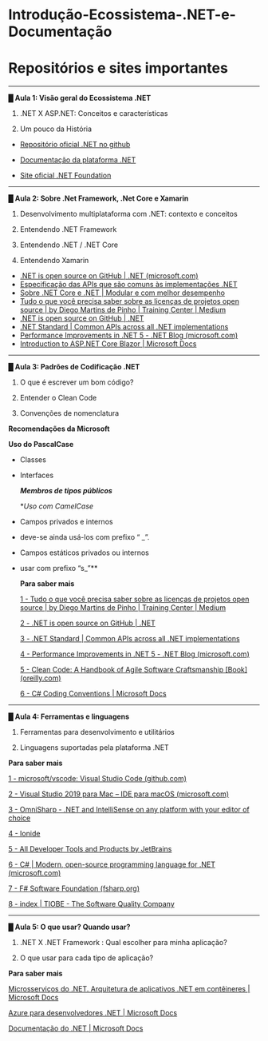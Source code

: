 # Introdução-Ecossistema-.NET-e-Documentação

# Repositórios e sites importantes

---



**█ Aula 1: Visão geral do Ecossistema .NET**



1. .NET X ASP.NET: Conceitos e características 

2. Um pouco da História



* [Repositório oficial .NET no github](https://github.com/dotnet/core/blob/main/Documentation/core-repos.md)

* [Documentação da plataforma .NET](https://docs.microsoft.com/pt-br/dotnet/)

* [Site oficial .NET Foundation](https://dotnetfoundation.org/)



________

**█ Aula 2: Sobre .Net Framework, .Net Core e Xamarin**



1. Desenvolvimento multiplataforma com .NET: contexto e conceitos

2. Entendendo .NET Framework

3. Entendendo .NET / .NET Core

4. Entendendo Xamarin



* [.NET is open source on GitHub | .NET (microsoft.com)](https://dotnet.microsoft.com/platform/open-source)
* [Especificação das APIs que são comuns às implementações .NET](https://dotnet.microsoft.com/platform/dotnet-standard)
* [Sobre .NET Core e .NET | Modular e com melhor desempenho](https://devblogs.microsoft.com/dotnet/performance-improvements-in-net-5/)
* [Tudo o que você precisa saber sobre as licenças de projetos open source | by Diego Martins de Pinho | Training Center | Medium](https://medium.com/trainingcenter/tudo-o-que-voc%C3%AA-precisa-saber-sobre-as-licen%C3%A7as-de-projetos-open-source-aaccbe23e50d)
* [.NET is open source on GitHub | .NET](https://dotnet.microsoft.com/platform/open-source)
* [.NET Standard | Common APIs across all .NET implementations](https://dotnet.microsoft.com/platform/dotnet-standard)
* [Performance Improvements in .NET 5 - .NET Blog (microsoft.com)](https://devblogs.microsoft.com/dotnet/performance-improvements-in-net-5/)
* [Introduction to ASP.NET Core Blazor | Microsoft Docs](https://docs.microsoft.com/en-us/aspnet/core/blazor/?view=aspnetcore-5.0)



------

**█ Aula 3: **Padrões de Codificação .NET****



1. O que é escrever um bom código?

2. Entender o Clean Code

3. Convenções de nomenclatura
   
   

**Recomendações da Microsoft**

**Uso do PascalCase**

* Classes

* Interfaces
  
  ***Membros de tipos públicos***
  
  **Uso com CamelCase*

* Campos privados e internos 

* deve-se ainda usá-los com prefixo “ _”.

* Campos estáticos privados ou internos

* usar com prefixo “s_”**
  
  
  
  **Para saber mais**
  
  [1 - Tudo o que você precisa saber sobre as licenças de projetos open source | by Diego Martins de Pinho | Training Center | Medium](https://medium.com/trainingcenter/tudo-o-que-voc%C3%AA-precisa-saber-sobre-as-licen%C3%A7as-de-projetos-open-source-aaccbe23e50d)
  
  [2 - .NET is open source on GitHub | .NET](https://dotnet.microsoft.com/platform/open-source)
  
  [3 - .NET Standard | Common APIs across all .NET implementations](https://dotnet.microsoft.com/platform/dotnet-standard)
  
  [4 - Performance Improvements in .NET 5 - .NET Blog (microsoft.com)](https://devblogs.microsoft.com/dotnet/performance-improvements-in-net-5/)
  
  [5 - Clean Code: A Handbook of Agile Software Craftsmanship [Book] (oreilly.com)](https://www.oreilly.com/library/view/clean-code-a/9780136083238/)
  
  [6 - C# Coding Conventions | Microsoft Docs](https://docs.microsoft.com/en-us/dotnet/csharp/fundamentals/coding-style/coding-conventions)

-----

**█ Aula 4: Ferramentas e linguagens**



1. Ferramentas para desenvolvimento e utilitários

2. Linguagens suportadas pela plataforma .NET



**Para saber mais**

[1 - microsoft/vscode: Visual Studio Code (github.com)](https://github.com/microsoft/vscode)

[2 - Visual Studio 2019 para Mac – IDE para macOS (microsoft.com)](https://visualstudio.microsoft.com/pt-br/vs/mac/)

[3 - OmniSharp - .NET and IntelliSense on any platform with your editor of choice](http://www.omnisharp.net/#about)

[4 - Ionide](https://ionide.io/Editors/Code/overview.html)

[5 - All Developer Tools and Products by JetBrains](https://www.jetbrains.com/products/#tech=dotnet)

[6 - C# | Modern, open-source programming language for .NET (microsoft.com)](https://dotnet.microsoft.com/languages/csharp)

[7 - F# Software Foundation (fsharp.org)](https://fsharp.org/)

[8 - index | TIOBE - The Software Quality Company](https://www.tiobe.com/tiobe-index/)

-----

**█ Aula 5: **O que usar? Quando usar?****



1. .NET X .NET Framework : Qual escolher para minha aplicação?

2. O que usar para cada tipo de aplicação?



**Para saber mais**

[Microsserviços do .NET. Arquitetura de aplicativos .NET em contêineres | Microsoft Docs](https://docs.microsoft.com/pt-br/dotnet/architecture/microservices/)

[Azure para desenvolvedores .NET | Microsoft Docs](https://docs.microsoft.com/pt-br/dotnet/azure/)

[Documentação do .NET | Microsoft Docs](https://docs.microsoft.com/pt-br/dotnet/)




